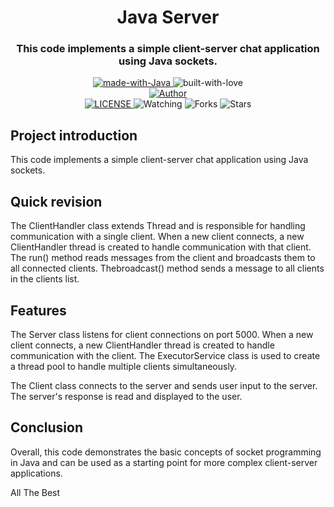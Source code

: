 <h1 align="center"> 
    Java Server
</h1>

<h3 align="center"> 
    This code implements a simple client-server chat application using Java sockets.
</h3>

<p align="center">
    <a href="https://www.oracle.com/">
        <img src="https://img.shields.io/badge/Java-ED8B00?style=for-the-badge&logo=openjdk&logoColor=white" alt="made-with-Java">
    </a>
    <img src="http://ForTheBadge.com/images/badges/built-with-love.svg" alt="built-with-love"><br> 
    <a href="https://github.com/MeshariRed">
        <img title="Author" src="https://img.shields.io/badge/Author-MeshariRed-blue.svg?color=54aeff&style=for-the-badge&logo=github" /><br>
    </a>
    <a href="https://github.com/MeshariRed/JavaServer/blob/main/LICENSE">
        <img src="https://img.shields.io/github/license/MeshariRed/JavaServer.svg" alt="LICENSE">
    </a>
    <img src="https://img.shields.io/github/watchers/MeshariRed/JavaServer.svg" alt="Watching">
    <img src="https://img.shields.io/github/forks/MeshariRed/JavaServer.svg" alt="Forks">
    <img src="https://img.shields.io/github/stars/MeshariRed/JavaServer.svg" alt="Stars">
</p>


## Project introduction
This code implements a simple client-server chat application using Java sockets.

## Quick revision
The ClientHandler class extends Thread and is responsible for handling communication with a single client.
When a new client connects, a new ClientHandler thread is created to handle communication with that client. The 
run() method reads messages from the client and broadcasts them to all connected clients.
Thebroadcast() method sends a message to all clients in the clients list.

## Features 
The Server class listens for client connections on port 5000. When a new client connects, a new ClientHandler
thread is created to handle communication with the client. The ExecutorService class is used to create a thread 
pool to handle multiple clients simultaneously.

The Client class connects to the server and sends user input to the server. The server's response is read and displayed to the user.

## Conclusion
Overall, this code demonstrates the basic concepts of socket programming in Java and can be used as a starting point
for more complex client-server applications.

All The Best
